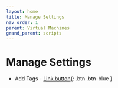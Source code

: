 ```yaml
---
layout: home
title: Manage Settings
nav_order: 1
parent: Virtual Machines
grand_parent: scripts
---
```


Manage Settings
===============

- Add Tags - [Link button](https://github.com/JoaoPPSilva/main/blob/main/scripts/Virtual%20Machines/add_tag.ps1){: .btn .btn-blue }
